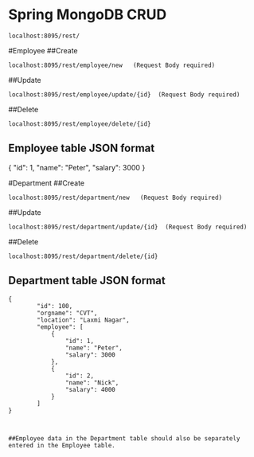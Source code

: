 # Spring MongoDB CRUD
```
localhost:8095/rest/
```

#Employee
##Create
```
localhost:8095/rest/employee/new   (Request Body required)
```
##Update
```
localhost:8095/rest/employee/update/{id}  (Request Body required)
```

##Delete
```
localhost:8095/rest/employee/delete/{id}
```
## Employee table JSON format

{
                "id": 1,
                "name": "Peter",
                "salary": 3000
}

#Department
##Create
```
localhost:8095/rest/department/new   (Request Body required)
```
##Update
```
localhost:8095/rest/department/update/{id}  (Request Body required)
```

##Delete
```
localhost:8095/rest/department/delete/{id}
```
## Department table JSON format
```
{
        "id": 100,
        "orgname": "CVT",
        "location": "Laxmi Nagar",
        "employee": [
            {
                "id": 1,
                "name": "Peter",
                "salary": 3000
            },
            {
                "id": 2,
                "name": "Nick",
                "salary": 4000
            }
        ]
}



##Employee data in the Department table should also be separately entered in the Employee table.